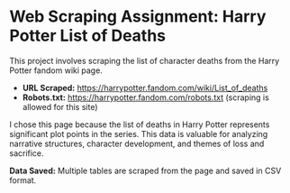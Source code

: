 # Web Scraping Assignment: Harry Potter List of Deaths

This project involves scraping the list of character deaths from the Harry Potter fandom wiki page.

- **URL Scraped:** https://harrypotter.fandom.com/wiki/List_of_deaths
- **Robots.txt:** https://harrypotter.fandom.com/robots.txt (scraping is allowed for this site)

I chose this page because the list of deaths in Harry Potter represents significant plot points in the series. This data is valuable for analyzing narrative structures, character development, and themes of loss and sacrifice.

**Data Saved:** Multiple tables are scraped from the page and saved in CSV format.
